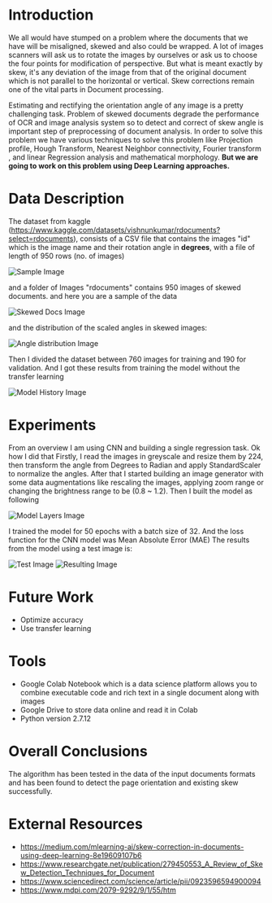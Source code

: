 # Introduction

We all would have stumped on a problem where the documents that we have will be misaligned,
skewed and also could be wrapped. A lot of images scanners will ask us to rotate the images
by ourselves or ask us to choose the four points for modification of perspective.
But what is meant exactly by skew, it's any deviation of the image from that of the original
document which is not parallel to the horizontal or vertical.
Skew corrections remain one of the vital parts in Document processing.

Estimating and rectifying the orientation angle of any image is a pretty challenging task. Problem
of skewed documents degrade the performance of OCR and image analysis system so to detect
and correct of skew angle is important step of preprocessing
of document analysis.
In order to solve this problem we have various techniques to solve this problem like Projection
profile, Hough Transform, Nearest Neighbor connectivity, Fourier transform , and linear
Regression analysis and mathematical morphology. **But we are going to work on this problem
using Deep Learning approaches.**


# Data Description

The dataset from kaggle (https://www.kaggle.com/datasets/vishnunkumar/rdocuments?select=rdocuments), consists of a CSV file that contains the images "id" which is the image name and their rotation angle in **degrees**, with a file of length of 950 rows (no. of images)

![Sample Image](https://github.com/mostafasamii/Computer-Vision-Projects/tree/main/Document%20Skew%20Detection/repo_imgs/sample.png)

and a folder of Images "rdocuments" contains 950 images of skewed documents. and here you are a sample of the data

![Skewed Docs Image](https://github.com/mostafasamii/Computer-Vision-Projects/tree/main/Document%20Skew%20Detection/repo_imgs/skewed_docs.png)

and the distribution of the scaled angles in skewed images:

![Angle distribution Image](https://github.com/mostafasamii/Computer-Vision-Projects/tree/main/Document%20Skew%20Detection/repo_imgs/angles_dist.png)

Then I divided the dataset between 760 images for training and 190 for validation. And I got these results from training the model without the transfer learning

![Model History Image](https://github.com/mostafasamii/Computer-Vision-Projects/tree/main/Document%20Skew%20Detection/repo_imgs/model_history.png)


# Experiments

From an overview I am using CNN and building a single regression task. Ok how I did that
Firstly, I read the images in greyscale and resize them by 224, then transform the angle from
Degrees to Radian and apply StandardScaler to normalize the angles.
After that I started building an image generator with some data augmentations like rescaling the
images, applying zoom range or changing the brightness range to be (0.8 ~ 1.2).
Then I built the model as following

![Model Layers Image](https://github.com/mostafasamii/Computer-Vision-Projects/tree/main/Document%20Skew%20Detection/repo_imgs/model_layers.png)

I trained the model for 50 epochs with a batch size of 32. And the loss function for the CNN
model was Mean Absolute Error (MAE)
The results from the model using a test image is:

![Test Image](https://github.com/mostafasamii/Computer-Vision-Projects/tree/main/Document%20Skew%20Detection/repo_imgs/test_image.png)
![Resulting Image](https://github.com/mostafasamii/Computer-Vision-Projects/tree/main/Document%20Skew%20Detection/repo_imgs/resulting_image.png)


# Future Work

* Optimize accuracy
* Use transfer learning


# Tools
* Google Colab Notebook which is a data science platform allows you to combine executable code and rich text in a single document along with images
* Google Drive to store data online and read it in Colab
* Python version 2.7.12


# Overall Conclusions

The algorithm has been tested in the data of the input documents formats and has been found to detect the page orientation and existing skew successfully.


# External Resources
* https://medium.com/mlearning-ai/skew-correction-in-documents-using-deep-learning-8e19609107b6
* https://www.researchgate.net/publication/279450553_A_Review_of_Skew_Detection_Techniques_for_Document
* https://www.sciencedirect.com/science/article/pii/0923596594900094
* https://www.mdpi.com/2079-9292/9/1/55/htm
